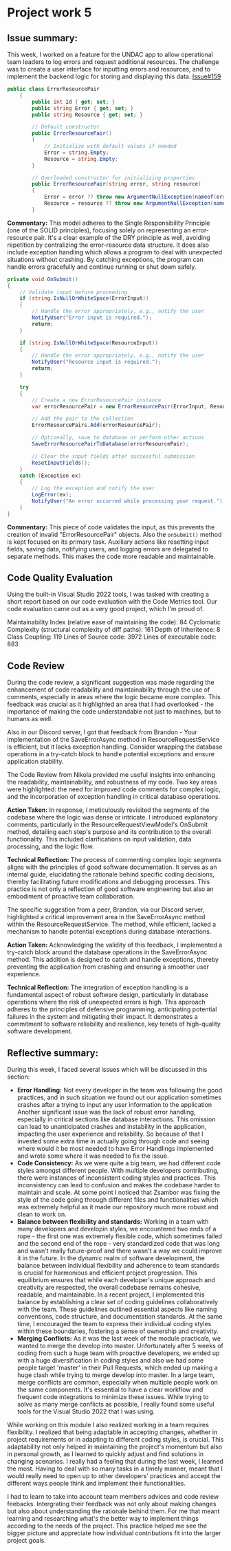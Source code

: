 # Project work  5

## Issue summary:
This week, I worked on a feature for the UNDAC app to allow operational team leaders to log errors and request additional resources. The challenge was to create a user interface for inputting errors and resources, and to implement the backend logic for storing and displaying this data.
[Issue#159](https://github.com/Software-Engineering-Red/MAUI-APP/pull/179)
```csharp
public class ErrorResourcePair
    {
        public int Id { get; set; }
        public string Error { get; set; }
        public string Resource { get; set; }

        // Default constructor
        public ErrorResourcePair()
        {
            // Initialize with default values if needed
            Error = string.Empty;
            Resource = string.Empty;
        }

        // Overloaded constructor for initializing properties
        public ErrorResourcePair(string error, string resource)
        {
            Error = error ?? throw new ArgumentNullException(nameof(error));
            Resource = resource ?? throw new ArgumentNullException(nameof(resource));
        }
```
**Commentary:** This model adheres to the Single Responsibility Principle (one of the SOLID principles), focusing solely on representing an error-resource pair. It's a clear example of the DRY principle as well, avoiding repetition by centralizing the error-resource data structure. It does also include exception handling which allows a program to deal with unexpected situations without crashing. By catching exceptions, the program can handle errors gracefully and continue running or shut down safely.

```csharp
private void OnSubmit()
{
    // Validate input before proceeding
    if (string.IsNullOrWhiteSpace(ErrorInput))
    {
        // Handle the error appropriately, e.g., notify the user
        NotifyUser("Error input is required.");
        return;
    }

    if (string.IsNullOrWhiteSpace(ResourceInput))
    {
        // Handle the error appropriately, e.g., notify the user
        NotifyUser("Resource input is required.");
        return;
    }

    try
    {
        // Create a new ErrorResourcePair instance
        var errorResourcePair = new ErrorResourcePair(ErrorInput, ResourceInput);

        // Add the pair to the collection
        ErrorResourcePairs.Add(errorResourcePair);

        // Optionally, save to database or perform other actions
        SaveErrorResourcePairToDatabase(errorResourcePair);

        // Clear the input fields after successful submission
        ResetInputFields();
    }
    catch (Exception ex)
    {
        // Log the exception and notify the user
        LogError(ex);
        NotifyUser("An error occurred while processing your request.");
    }
}
```
**Commentary:** This piece of code validates the input, as this prevents the creation of invalid "ErrorResourcePair" objects. Also the `onSubmit()` method is kept focused on its primary task. Auxiliary actions like resetting input fields, saving data, notifying users, and logging errors are delegated to separate methods. This makes the code more readable and maintainable.

  ## Code Quality Evaluation  
Using the built-in Visual Studio 2022 tools, I was tasked with creating a short report based on our code evaluation with the Code Metrics tool. Our code evaluation came out as a very good project, which I'm proud of.

Maintainability Index (relative ease of maintaining the code): 84 
Cyclomatic Complexity (structural complexity of diff paths): 161
Depth of Inheritence: 8
Class Coupling: 119
Lines of Source code: 3972
Lines of executable code: 883

  ## Code Review

During the code review, a significant suggestion was made regarding the enhancement of code readability and maintainability through the use of comments, especially in areas where the logic became more complex. This feedback was crucial as it highlighted an area that I had overlooked - the importance of making the code understandable not just to machines, but to humans as well.

Also in our Discord server, I got that feedback from Brandon - Your implementation of the SaveErrorAsync method in ResourceRequestService is efficient, but it lacks exception handling. Consider wrapping the database operations in a try-catch block to handle potential exceptions and ensure application stability.

The Code Review from Nikola provided me useful insights into enhancing the readability, maintainability, and robustness of my code. Two key areas were highlighted: the need for improved code comments for complex logic, and the incorporation of exception handling in critical database operations.

**Action Taken:** In response, I meticulously revisited the segments of the codebase where the logic was dense or intricate. I introduced explanatory comments, particularly in the ResourceRequestViewModel's OnSubmit method, detailing each step's purpose and its contribution to the overall functionality. This included clarifications on input validation, data processing, and the logic flow.

**Technical Reflection:** The process of commenting complex logic segments aligns with the principles of good software documentation. It serves as an internal guide, elucidating the rationale behind specific coding decisions, thereby facilitating future modifications and debugging processes. This practice is not only a reflection of good software engineering but also an embodiment of proactive team collaboration.

The specific suggestion from a peer, Brandon, via our Discord server, highlighted a critical improvement area in the SaveErrorAsync method within the ResourceRequestService. The method, while efficient, lacked a mechanism to handle potential exceptions during database interactions.

**Action Taken:** Acknowledging the validity of this feedback, I implemented a try-catch block around the database operations in the SaveErrorAsync method. This addition is designed to catch and handle exceptions, thereby preventing the application from crashing and ensuring a smoother user experience.

**Technical Reflection:** The integration of exception handling is a fundamental aspect of robust software design, particularly in database operations where the risk of unexpected errors is high. This approach adheres to the principles of defensive programming, anticipating potential failures in the system and mitigating their impact. It demonstrates a commitment to software reliability and resilience, key tenets of high-quality software development.


## Reflective summary:

During this week, I faced several issues which will be discussed in this section:
- **Error Handling:** Not every developer in the team was following the good practices, and in such situation we found out our application sometimes crashes after a trying to input any user information to the application Another significant issue was the lack of robust error handling, especially in critical sections like database interactions. This omission can lead to unanticipated crashes and instability in the application, impacting the user experience and reliability. So because of that I invested some extra time in actually going through code and seeing where would it be most needed to have Error Handlings implemented and wrote some where it was needed to fix the issue.
- **Code Consistency:** As we were quite a big team, we had different code styles amongst different people. With multiple developers contributing, there were instances of inconsistent coding styles and practices. This inconsistency can lead to confusion and makes the codebase harder to maintain and scale. At some point I noticed that Zsambor was fixing the style of the code going through different files and functionalities which was extremely helpful as it made our repository much more robust and clean to work on.
- **Balance between flexibility and standards:** Working in a team with many developers and developin styles, we encountered two ends of a rope - the first one was extremely flexible code, which sometimes failed and the second end of the rope - very standardized code that was long and wasn't really future-proof and there wasn't a way we could improve it in the future. In the dynamic realm of software development, the balance between individual flexibility and adherence to team standards is crucial for harmonious and efficient project progression. This equilibrium ensures that while each developer's unique approach and creativity are respected, the overall codebase remains cohesive, readable, and maintainable. In a recent project, I implemented this balance by establishing a clear set of coding guidelines collaboratively with the team. These guidelines outlined essential aspects like naming conventions, code structure, and documentation standards. At the same time, I encouraged the team to express their individual coding styles within these boundaries, fostering a sense of ownership and creativity.
- **Merging Conflicts:** As it was the last week of the module practicals, we wanted to merge the develop into master. Unfortunately after 5 weeks of coding from such a huge team with proactive developers, we ended up with a huge diversification in coding styles and also we had some people target 'master' in their  Pull Requests, which ended up making a huge clash while trying to merge develop into master. In a large team, merge conflicts are common, especially when multiple people work on the same components. It's essential to have a clear workflow and frequent code integrations to minimize these issues. While trying to solve as many merge conflicts as possible, I really found some useful tools for the Visual Studio 2022 that I was using. 

While working on this module I also realized working in a team requires flexibility. I realized that being adaptable in accepting changes, whether in project requirements or in adapting to different coding styles, is crucial. This adaptability not only helped in maintaining the project's momentum but also in personal growth, as I learned to quickly adjust and find solutions in changing scenarios. I really had a feeling that during the last week, I learned the most. Having to deal with so many tasks in a timely manner, meant that I would really need to open up to other developers' practices and accept the different ways people think and implement their functionalities. 

I had to learn to take into account team members advices and code review feebacks. Intergrating their feedback was not only about making changes but also about understanding the rationale behind them. For me that meant learning and researching what's the better way to implement things according to the needs of the project. This practice helped me see the bigger picture and appreciate how individual contributions fit into the larger project goals.
